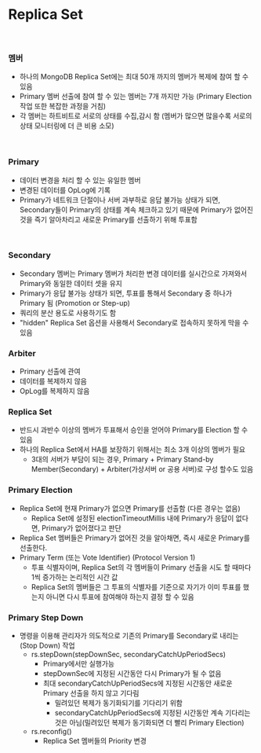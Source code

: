 # Replica Set
<br/>

### 멤버
  + 하나의 MongoDB Replica Set에는 최대 50개 까지의 멤버가 복제에 참여 할 수 있음
  + Primary 멤버 선출에 참여 할 수 있는 멤버는 7개 까지만 가능 (Primary Election 작업 또한 복잡한 과정을 거침)
  + 각 멤버는 하트비트로 서로의 상태를 수집,감시 함 (멤버가 많으면 많을수록 서로의 상태 모니터링에 더 큰 비용 소모)
<br/>

### Primary
  + 데이터 변경을 처리 할 수 있는 유일한 멤버
  + 변경된 데이터를 OpLog에 기록
  + Primary가 네트워크 단절이나 서버 과부하로 응답 불가능 상태가 되면, Secondary들이 Primary의 상태를 계속 체크하고 있기 때문에 Primary가 없어진 것을 즉기 알아차리고 새로운 Primary를 선출하기 위해 투표함 
<br/>

### Secondary
  + Secondary 멤버는 Primary 멤버가 처리한 변경 데이터를 실시간으로 가져와서 Primary와 동일한 데이터 셋을 유지
  + Primary가 응답 불가능 상태가 되면, 투표를 통해서 Secondary 중 하나가 Primary 됨 (Promotion or Step-up)
  + 쿼리의 분산 용도로 사용하기도 함
  + "hidden" Replica Set 옵션을 사용해서 Secondary로 접속하지 못하게 막을 수 있음

### Arbiter
  + Primary 선출에 관여
  + 데이터를 복제하지 않음
  + OpLog를 복제하지 않음

### Replica Set
  + 반드시 과반수 이상의 멤버가 투표해서 승인을 얻어야 Primary를 Election 할 수 있음
  + 하나의 Replica Set에서 HA를 보장하기 위해서는 최소 3개 이상의 멤버가 필요
    + 3대의 서버가 부담이 되는 경우, Primary + Primary Stand-by Member(Secondary) + Arbiter(가상서버 or 공용 서버)로 구성 할수도 있음

### Primary Election
  + Replica Set에 현재 Primary가 없으면 Primary를 선출함 (다른 경우는 없음)
    + Replica Set에 설정된 electionTimeoutMillis 내에 Primary가 응답이 없다면, Primary가 없어졌다고 판단
  + Replica Set 멤버들은 Primary가 없어진 것을 알아채면, 즉시 새로운 Primary를 선출한다.
  + Primary Term (또는 Vote Identifier) (Protocol Version 1)
    + 투표 식별자이며, Replica Set의 각 멤버들이 Primary 선출을 시도 할 때마다 1씩 증가하는 논리적인 시간 값
    + Replica Set의 멤버들은 그 투표의 식별자를 기준으로 자기가 이미 투표를 했는지 아니면 다시 투표에 참여해야 하는지 결정 할 수 있음

### Primary Step Down
  + 명령을 이용해 관리자가 의도적으로 기존의 Primary를 Secondary로 내리는(Stop Down) 작업
    + rs.stepDown(stepDownSec, secondaryCatchUpPeriodSecs)
      + Primary에서만 실행가능
      + stepDownSec에 지정된 시간동안 다시 Primary가 될 수 없음
      + 최대 secondaryCatchUpPeriodSecs에 지정된 시간동안 새로운 Primary 선출을 하지 않고 기다림
        + 밀려있던 복제가 동기화되기를 기다리기 위함
        + secondaryCatchUpPeriodSecs에 지정된 시간동안 계속 기다리는 것은 아님(밀려있던 복제가 동기화되면 더 빨리 Primary Election)
    + rs.reconfig()
      + Replica Set 멤버들의 Priority 변경
